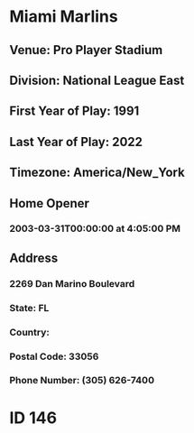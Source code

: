 # Miami Marlins
## Venue: Pro Player Stadium
## Division: National League East
## First Year of Play: 1991
## Last Year of Play: 2022
## Timezone: America/New_York
## Home Opener
### 2003-03-31T00:00:00 at 4:05:00 PM
## Address
### 2269 Dan Marino Boulevard
### State: FL
### Country: 
### Postal Code: 33056
### Phone Number: (305) 626-7400
# ID 146